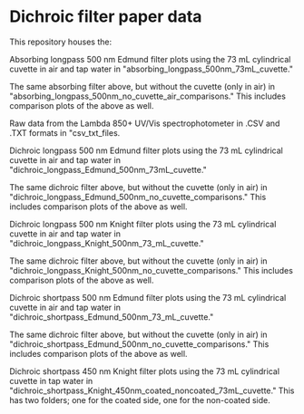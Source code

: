 # Dichroic filter paper data 

This repository houses the:

Absorbing longpass 500 nm Edmund filter plots using the 73 mL cylindrical cuvette in air and tap water in "absorbing_longpass_500nm_73mL_cuvette."

The same absorbing filter above, but without the cuvette (only in air) in "absorbing_longpass_500nm_no_cuvette_air_comparisons." This includes comparison plots of the above as well. 

Raw data from the Lambda 850+ UV/Vis spectrophotometer in .CSV and .TXT formats in "csv_txt_files.

Dichroic longpass 500 nm Edmund filter plots using the 73 mL cylindrical cuvette in air and tap water in "dichroic_longpass_Edmund_500nm_73mL_cuvette."

The same dichroic filter above, but without the cuvette (only in air) in "dichroic_longpass_Edmund_500nm_no_cuvette_comparisons." This includes comparison plots of the above as well. 

Dichroic longpass 500 nm Knight filter plots using the 73 mL cylindrical cuvette in air and tap water in "dichroic_longpass_Knight_500nm_73_mL_cuvette."

The same dichroic filter above, but without the cuvette (only in air) in "dichroic_longpass_Knight_500nm_no_cuvette_comparisons." This includes comparison plots of the above as well.

Dichroic shortpass 500 nm Edmund filter plots using the 73 mL cylindrical cuvette in air and tap water in "dichroic_shortpass_Edmund_500nm_73_mL_cuvette." 

The same dichroic filter above, but without the cuvette (only in air) in "dichroic_shortpass_Edmund_500nm_no_cuvette_comparisons." This includes comparison plots of the above as well.

Dichroic shortpass 450 nm Knight filter plots using the 73 mL cylindrical cuvette in tap water in "dichroic_shortpass_Knight_450nm_coated_noncoated_73mL_cuvette." This has two folders; one for the coated side, one for the non-coated side.
